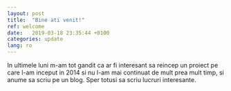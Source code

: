 ```yaml
---
layout: post
title:  "Bine ati venit!"
ref: welcome
date:   2019-03-18 23:35:44 +0100
categories: update
lang: ro
---
```


In ultimele luni m-am tot gandit ca ar fi interesant sa reincep un proiect pe care l-am inceput in 2014 si nu l-am mai continuat de mult prea mult timp, si anume sa scriu pe un blog. Sper totusi sa scriu lucruri interesante.
